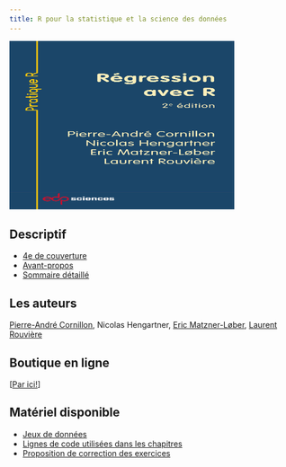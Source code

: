 ```yaml
---
title: R pour la statistique et la science des données 
---
```


<div>
<div class="column-left">
<p><img src="couverture_v2.jpg" height="300" width="400" alt="Couverture" /></p>
</div>


<div class="column-right">

<h2 id="descriptif">Descriptif</h2>
<ul>
<li><a href="/pdf/4eme_COUV.pdf">4e de couverture</a></li>
<li><a href="avantpropos.pdf">Avant-propos</a></li>
<li><a href="/pdf/TableDesMatieres.pdf">Sommaire détaillé</a></li>
</ul>


<h2 id="auteurs">Les auteurs</h2>
<a href="https://perso.univ-rennes2.fr/pierre-andre.cornillon">Pierre-André Cornillon</a>, 
Nicolas Hengartner,
<a href="https://www.researchgate.net/profile/E_Matzner-Lober">Eric Matzner-Løber</a>, 
<a href="https://perso.univ-rennes2.fr/laurent.rouviere">Laurent Rouvière</a>


<h2 id="boutique">Boutique en ligne</h2>

[<a href="https://www.edpsciences.org/fr/livres">Par ici!</a>]

<h2 id="matériel-disponible">Matériel disponible</h2>

<ul>
<li><a href="https://regression-avec-r.github.io/donnees.html">Jeux de données</a></li>
<li><a href="https://regression-avec-r.github.io/code.html">Lignes de code utilisées dans les chapitres </a></li>
<li><a href="https://regression-avec-r.github.io/correction_exo.html">Proposition de correction des exercices</a></li>
</ul>

</div>
</div>



